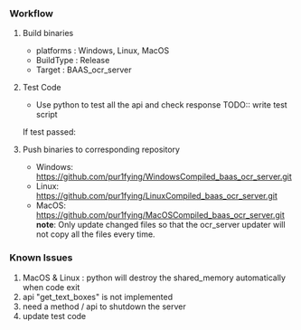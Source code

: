 ### Workflow
1. Build binaries
    - platforms : Windows, Linux, MacOS
    - BuildType : Release
    - Target    : BAAS_ocr_server

2. Test Code
    - Use python to test all the api and check response
    TODO:: write test script

    If test passed:
3. Push binaries to corresponding repository
    - Windows: https://github.com/pur1fying/WindowsCompiled_baas_ocr_server.git
    - Linux: https://github.com/pur1fying/LinuxCompiled_baas_ocr_server.git
    - MacOS: https://github.com/pur1fying/MacOSCompiled_baas_ocr_server.git
    **note**: Only update changed files so that the ocr_server updater will not copy all the files every time.


### Known Issues
1. MacOS & Linux : python will destroy the shared_memory automatically when code exit
2. api "get_text_boxes" is not implemented
3. need a method / api to shutdown the server    
4. update test code